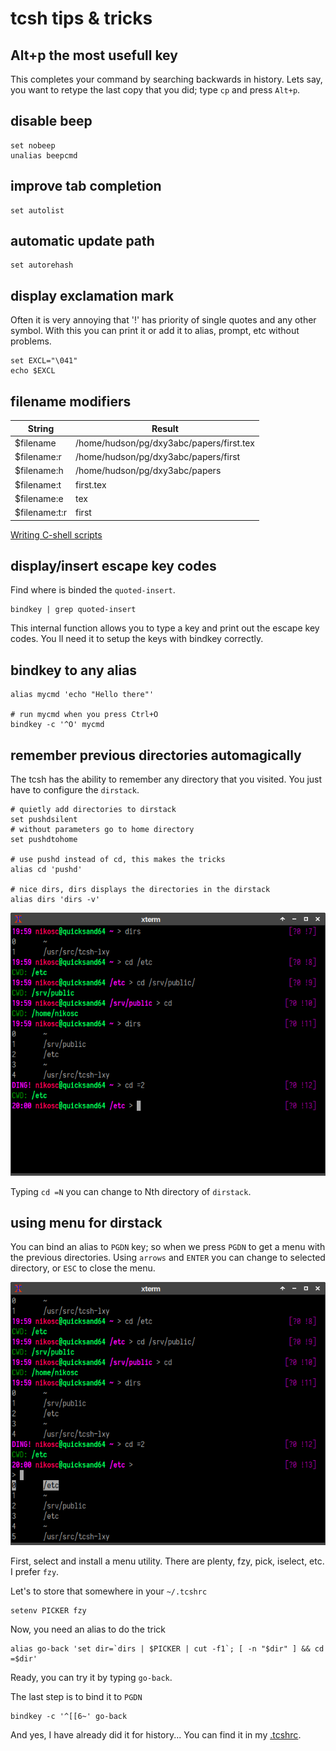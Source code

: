 # tcsh tips & tricks

## Alt+p the most usefull key

This completes your command by searching backwards in history. Lets say, you want to retype the last copy that you did; type `cp` and press `Alt+p`.

## disable beep

```
set nobeep
unalias beepcmd
```

## improve tab completion
```
set autolist
```

## automatic update path
```
set autorehash
```

## display exclamation mark
Often it is very annoying that '!' has priority of single quotes and any other symbol. With this you can print it or add it to alias, prompt, etc without problems.

```
set EXCL="\041"
echo $EXCL
```
## filename modifiers

| String        | Result                                   |
|---------------|------------------------------------------|
| $filename     | /home/hudson/pg/dxy3abc/papers/first.tex |
| $filename:r   | /home/hudson/pg/dxy3abc/papers/first     |
| $filename:h   | /home/hudson/pg/dxy3abc/papers           |
| $filename:t   | first.tex                                |
| $filename:e   | tex                                      |
| $filename:t:r | first                                    |

[Writing C-shell scripts](https://www.dur.ac.uk/resources/its/info/guides/3Cshells.pdf)

## display/insert escape key codes

Find where is binded the `quoted-insert`.
```
bindkey | grep quoted-insert
```
This internal function allows you to type a key and print out the escape key codes. You ll need it to setup the keys with bindkey correctly.

## bindkey to any alias

```
alias mycmd 'echo "Hello there"'

# run mycmd when you press Ctrl+O
bindkey -c '^O' mycmd
```

## remember previous directories automagically

The tcsh has the ability to remember any directory that you visited.
You just have to configure the `dirstack`.

```
# quietly add directories to dirstack
set pushdsilent
# without parameters go to home directory
set pushdtohome

# use pushd instead of cd, this makes the tricks
alias cd 'pushd'

# nice dirs, dirs displays the directories in the dirstack
alias dirs 'dirs -v'
```
![pushd example](https://github.com/nereusx/tcsh-lxy/blob/master/pics/tt-pushd.png "PUSHD Example")

Typing `cd =N` you can change to Nth directory of `dirstack`.


## using menu for dirstack

You can bind an alias to `PGDN` key; so when we press `PGDN` to get a menu with the previous directories. Using `arrows` and `ENTER` you can change to selected directory, or `ESC` to close the menu.

![pgdn example](https://github.com/nereusx/tcsh-lxy/blob/master/pics/tt-pgdn.png "dirs tui example")

First, select and install a menu utility. There are plenty, fzy, pick, iselect, etc. I prefer `fzy`.

Let's to store that somewhere in your `~/.tcshrc`
```
setenv PICKER fzy
```
Now, you need an alias to do the trick
```
alias go-back 'set dir=`dirs | $PICKER | cut -f1`; [ -n "$dir" ] && cd =$dir'
```
Ready, you can try it by typing `go-back`.

The last step is to bind it to `PGDN`
```
bindkey -c '^[[6~' go-back
```


And yes, I have already did it for history... You can find it in my [.tcshrc](https://github.com/nereusx/dotfiles/blob/master/.tcshrc).


